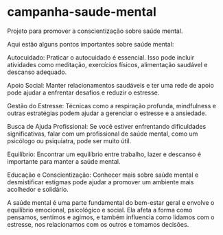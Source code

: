 # campanha-saude-mental
Projeto para promover a conscientização sobre saúde mental.

Aqui estão alguns pontos importantes sobre saúde mental:

Autocuidado: Praticar o autocuidado é essencial. Isso pode incluir atividades como meditação, exercícios físicos, alimentação saudável e descanso adequado.

Apoio Social: Manter relacionamentos saudáveis e ter uma rede de apoio pode ajudar a enfrentar desafios e reduzir o estresse.

Gestão do Estresse: Técnicas como a respiração profunda, mindfulness e outras estratégias podem ajudar a gerenciar o estresse e a ansiedade.

Busca de Ajuda Profissional: Se você estiver enfrentando dificuldades significativas, falar com um profissional de saúde mental, como um psicólogo ou psiquiatra, pode ser muito útil.

Equilíbrio: Encontrar um equilíbrio entre trabalho, lazer e descanso é importante para manter a saúde mental.

Educação e Conscientização: Conhecer mais sobre saúde mental e desmistificar estigmas pode ajudar a promover um ambiente mais acolhedor e solidário.

A saúde mental é uma parte fundamental do bem-estar geral e envolve o equilíbrio emocional, psicológico e social. Ela afeta a forma como pensamos, sentimos e agimos, e também influencia como lidamos com o estresse, nos relacionamos com os outros e tomamos decisões.
